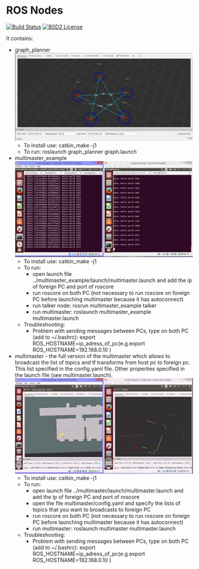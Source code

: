 ROS Nodes
====================================================

[![Build Status](https://travis-ci.org/Dtananaev/ROS_nodes.svg?branch=master)](https://travis-ci.org/Dtananaev/ROS_nodes)
[![BSD2 License](http://img.shields.io/badge/license-BSD2-brightgreen.svg)](https://github.com/Dtananaev/ROS_nodes/blob/master/LICENSE.md) 

It contains:

* graph_planner
 [![graph_planner](https://github.com/Dtananaev/ROS_nodes/blob/master/pictures/graph_planner.JPG)](https://www.youtube.com/watch?v=dBtdjbe6mtw&list=PLm9UBVQa6prlMgzgwN7DHSIl7TJIrmwM-)
     * To install use: catkin_make -j1 
     * To run: roslaunch graph_planner graph.launch
* multimaster_example
 [![multimaster_example](https://github.com/Dtananaev/ROS_nodes/blob/master/pictures/multimaster.JPG)](https://www.youtube.com/watch?v=59T0iIJnUGk&list=PLm9UBVQa6prlMgzgwN7DHSIl7TJIrmwM-&index=7)
     * To install use: catkin_make -j1 
     * To run: 
         * open launch file ../multimaster_example/launch/multimaster.launch  and add the ip of foreign PC and port of roscore 
         * run roscore on both PC (not necessary to run roscore on foreign PC before launching multimaster because it has autoconnect)
         * run talker node: rosrun multimaster_example talker
         * run multimaster: roslaunch multimaster_example multimaster.launch
     * Troubleshooting: 
         * Problem with sending messages between PCs, type on both PC (add to ~/.bashrc): export ROS_HOSTNAME=ip_adress_of_pc(e.g.export ROS_HOSTNAME=192.168.0.10 )   
* multimaster - the full version of the multimaster which allows to broadcast the list of topics and tf transforms from host pc to foreign pc. This list specified in the config.yaml file. Other properties specified in the launch file (see multimaster.launch). 
 [![multimaster](https://github.com/Dtananaev/ROS_nodes/blob/master/pictures/mm.JPG)](https://www.youtube.com/watch?v=VnkDEB2HQ4E&feature=youtu.be)
     * To install use: catkin_make -j1 
     * To run: 
         * open launch file ../multimaster/launch/multimaster.launch  and add the ip of foreign PC and port of roscore 
         * open the file multimaster/config.yaml  and specify the lists of topics that you want to broadcasts to foreign PC
         * run roscore on both PC (not necessary to run roscore on foreign PC before launching multimaster because it has autoconnect)
         * run multimaster: roslaunch multimaster multimaster.launch
     * Troubleshooting: 
         * Problem with sending messages between PCs, type on both PC (add to ~/.bashrc): export ROS_HOSTNAME=ip_adress_of_pc(e.g.export ROS_HOSTNAME=192.168.0.10 )  

